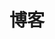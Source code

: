 ---
home: true
layout: BlogHome 
icon: home
title: 博客
hero: true
heroImage: /logo.svg
bgImage: https://cdn.staticaly.com/gh/AlexChen68/image-hosting@master/blog/background.jpeg
heroText: AlexChen's Blog
heroFullScreen: true
tagline: 纵有思绪万千，奈何才疏学浅，欲诉只无言。
projects:
  - name: Mr.Hope
    desc: Vuepress-theme-hope 作者
    icon: https://mrhope.site/logo.svg
    link: https://mrhope.site/

  - name: Pdai
    desc: Java 全栈知识体系
    icon: https://pdai.tech/favicon.ico
    link: https://pdai.tech/

  - name: 程序猿 DD
    desc: Spring 系列教程
    icon: https://www.didispace.com/logo.png
    link: https://blog.didispace.com/spring-boot-learning-2x/

  - name: 沉默王二
    desc: Java 程序员进阶之路
    icon: https://tobebetterjavaer.com/favicon.ico
    link: https://tobebetterjavaer.com/

footer: true
---